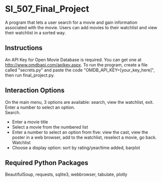# SI_507_Final_Project
A program that lets a user search for a movie and gain information associated with the movie. Users can add movies to their watchlist and view their watchlist in a sorted way.
## Instructions
An API Key for Open Movie Database is required. You can get one at http://www.omdbapi.com/apikey.aspx.
To run the program, create a file called "secrets.py" and paste the code "OMDB_API_KEY=[your_key_here]", then run final_project.py.
## Interaction Options
On the main menu, 3 options are available: search, view the watchlist, exit. Enter a number to select an option.  
Search. 
  - Enter a movie title
  - Select a movie from the numbered list
  - Enter a number to select an option from five: view the cast, view the poster in a web browser, add to the watchlist, reselect a movie, go back. 
Watchlist  
  - Choose a display option: sort by rating/year/time added, barplot
## Required Python Packages
BeautifulSoup, requests, sqlite3, webbrowser, tabulate, plotly
